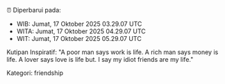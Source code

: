 ⏰ Diperbarui pada:
- WIB: Jumat, 17 Oktober 2025 03.29.07 UTC
- WITA: Jumat, 17 Oktober 2025 04.29.07 UTC
- WIT: Jumat, 17 Oktober 2025 05.29.07 UTC

Kutipan Inspiratif:
"A poor man says work is life. A rich man says money is life. A lover says love is life but. I say my idiot friends are my life."


Kategori: friendship

